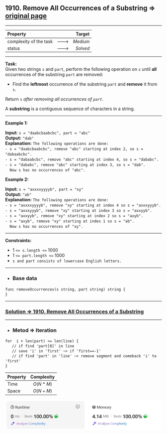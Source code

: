 ## 1910. Remove All Occurrences of a Substring => [original page](https://leetcode.com/problems/remove-all-occurrences-of-a-substring/description/ "https://leetcode.com/problems/remove-all-occurrences-of-a-substring/description/")

---
| Property                |      |   Target |              
|:------------------------|:----:|---------:|
| complexity of the task  | ---> | _Medium_ |
| status                  | ---> | _Solved_ |

---
**Task:**  
Given two strings `s` and `part`, perform the following operation on `s` until **all** occurrences of the substring `part` are removed:

   * Find the **leftmost** occurrence of the substring `part` and **remove** it from `s`.

Return `s` _after removing all occurrences of `part`_.

A **substring** is a contiguous sequence of characters in a string.

---
**Example 1:**

**Input:** `s = "daabcbaabcbc", part = "abc"`  
**Output:** `"dab"`  
**Explanation:** `The following operations are done:`  
`- s = "daabcbaabcbc", remove "abc" starting at index 2, so s = "dabaabcbc".`  
`- s = "dabaabcbc", remove "abc" starting at index 4, so s = "dababc".`  
`- s = "dababc", remove "abc" starting at index 3, so s = "dab".`  
`  Now s has no occurrences of "abc".`  

**Example 2:**

**Input:** `s = "axxxxyyyyb", part = "xy"`  
**Output:** `"ab"`  
**Explanation:** `The following operations are done:`  
`- s = "axxxxyyyyb", remove "xy" starting at index 4 so s = "axxxyyyb".`  
`- s = "axxxyyyb", remove "xy" starting at index 3 so s = "axxyyb".`  
`- s = "axxyyb", remove "xy" starting at index 2 so s = "axyb".`  
`- s = "axyb", remove "xy" starting at index 1 so s = "ab".`  
`  Now s has no occurrences of "xy".`  

---
**Constraints:**

   * $1$ `<= s.length <=` $1000$
   * $1$ `<= part.length <=` $1000$
   * `s and part consists of lowercase English letters.`

---
* ### Base data

```Golang
func removeOccurrences(s string, part string) string {
}
```

---
### [Solution => 1910. Remove All Occurrences of a Substring](https://github.com/Ekvo/Leetcode-problems/blob/main/Leetcode-Problems-List/1910-Remove-All-Occurrences-of-a-Substring/leetcodeonenineonezero.go "https://github.com/Ekvo/Leetcode-problems/blob/main/Leetcode-Problems-List/1910-Remove-All-Occurrences-of-a-Substring/leetcodeonenineonezero.go")

---
* ### Metod => Iteration
```Golang
for  i + len(part) <= len(line) {	
   // if find 'part[0]' in line 
   // save 'i' in 'first' ~> if 'first==-1'
   // if find 'part' in 'line' ~> remove segment and comeback 'i' to 'first'
}
```
| Property | Complexity |              
|:---------|:----------:|
| Time     | $O(N * M)$ |
| Space    | $O(N + M)$ |

![submit](https://github.com/Ekvo/Leetcode-problems/blob/main/Leetcode-Problems-Submit-Screenshots/1910_Remove_All_Occurrences_of_a_Substring.jpg)
